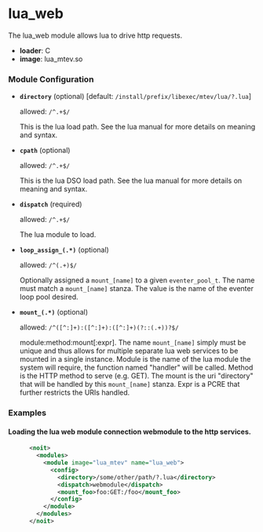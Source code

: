 

# lua_web

The lua_web module allows lua to drive http requests.


  * **loader**: C
  * **image**: lua_mtev.so

### Module Configuration

    
 * **`directory`** (optional)  [default: `/install/prefix/libexec/mtev/lua/?.lua`]

   allowed: `/^.+$/`

   This is the lua load path.  See the lua manual for more details
   on meaning and syntax.

 * **`cpath`** (optional) 

   allowed: `/^.+$/`

   This is the lua DSO load path.  See the lua manual for more
   details on meaning and syntax.

 * **`dispatch`** (required) 

   allowed: `/^.+$/`

   The lua module to load.

 * **`loop_assign_(.*)`** (optional) 

   allowed: `/^(.+)$/`

   Optionally assigned a `mount_[name]` to a given
   `eventer_pool_t`.  The name must match a `mount_[name]` stanza.  The value is the
   name of the eventer loop pool desired.

 * **`mount_(.*)`** (optional) 

   allowed: `/^([^:]+):([^:]+):([^:]+)(?::(.+))?$/`

   module:method:mount[:expr].  The name `mount_[name]` simply must
   be unique
      and thus allows for multiple separate lua web
   services to be mounted in a single instance. Module is the name of
   the lua module the
      system will require, the function named
   "handler" will be called. Method is the HTTP method to serve (e.g.
   GET). The mount
      is the uri "directory" that will be handled by
   this `mount_[name]` stanza.  Expr is a PCRE that further
   restricts the URIs handled.

### Examples

#### Loading the lua web module connection webmodule to the http services.

```xml
      <noit>
        <modules>
          <module image="lua_mtev" name="lua_web">
            <config>
              <directory>/some/other/path/?.lua</directory>
              <dispatch>webmodule</dispatch>
              <mount_foo>foo:GET:/foo</mount_foo>
            </config>
          </module>
        </modules>
      </noit>
    
```

